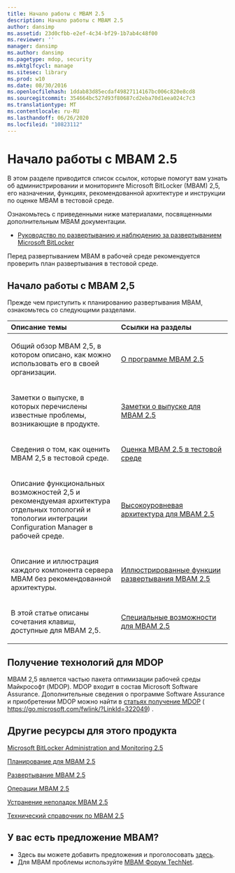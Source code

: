 ```yaml
---
title: Начало работы с MBAM 2.5
description: Начало работы с MBAM 2.5
author: dansimp
ms.assetid: 23d0cfbb-e2ef-4c34-bf29-1b7ab4c48f00
ms.reviewer: ''
manager: dansimp
ms.author: dansimp
ms.pagetype: mdop, security
ms.mktglfcycl: manage
ms.sitesec: library
ms.prod: w10
ms.date: 08/30/2016
ms.openlocfilehash: 1ddab83d85ecdaf49827114167bc006c820e8cd8
ms.sourcegitcommit: 354664bc527d93f80687cd2eba70d1eea024c7c3
ms.translationtype: MT
ms.contentlocale: ru-RU
ms.lasthandoff: 06/26/2020
ms.locfileid: "10823112"
---
```

# Начало работы с MBAM 2.5


В этом разделе приводится список ссылок, которые помогут вам узнать об администрировании и мониторинге Microsoft BitLocker (MBAM) 2,5, его назначении, функциях, рекомендованной архитектуре и инструкции по оценке MBAM в тестовой среде.

Ознакомьтесь с приведенными ниже материалами, посвященными дополнительным MBAM документации.

-   [Руководство по развертыванию и наблюдению за развертыванием Microsoft BitLocker](https://go.microsoft.com/fwlink/?LinkId=396653)

Перед развертыванием MBAM в рабочей среде рекомендуется проверить план развертывания в тестовой среде.

## Начало работы с MBAM 2,5


Прежде чем приступить к планированию развертывания MBAM, ознакомьтесь со следующими разделами.

<table>
<colgroup>
<col width="50%" />
<col width="50%" />
</colgroup>
<thead>
<tr class="header">
<th align="left">Описание темы</th>
<th align="left">Ссылки на разделы</th>
</tr>
</thead>
<tbody>
<tr class="odd">
<td align="left"><p>Общий обзор MBAM 2,5, в котором описано, как можно использовать его в своей организации.</p></td>
<td align="left"><p><a href="about-mbam-25.md" data-raw-source="[About MBAM 2.5](about-mbam-25.md)">О программе MBAM 2.5</a></p></td>
</tr>
<tr class="even">
<td align="left"><p>Заметки о выпуске, в которых перечислены известные проблемы, возникающие в продукте.</p></td>
<td align="left"><p><a href="release-notes-for-mbam-25.md" data-raw-source="[Release Notes for MBAM 2.5](release-notes-for-mbam-25.md)">Заметки о выпуске для MBAM 2.5</a></p></td>
</tr>
<tr class="odd">
<td align="left"><p>Сведения о том, как оценить MBAM 2,5 в тестовой среде.</p></td>
<td align="left"><p><a href="evaluating-mbam-25-in-a-test-environment.md" data-raw-source="[Evaluating MBAM 2.5 in a Test Environment](evaluating-mbam-25-in-a-test-environment.md)">Оценка MBAM 2.5 в тестовой среде</a></p></td>
</tr>
<tr class="even">
<td align="left"><p>Описание функциональных возможностей 2,5 и рекомендуемая архитектура отдельных топологий и топологии интеграции Configuration Manager в рабочей среде.</p></td>
<td align="left"><p><a href="high-level-architecture-for-mbam-25.md" data-raw-source="[High-Level Architecture for MBAM 2.5](high-level-architecture-for-mbam-25.md)">Высокоуровневая архитектура для MBAM 2.5</a></p></td>
</tr>
<tr class="odd">
<td align="left"><p>Описание и иллюстрация каждого компонента сервера MBAM без рекомендованной архитектуры.</p></td>
<td align="left"><p><a href="illustrated-features-of-an-mbam-25-deployment.md" data-raw-source="[Illustrated Features of an MBAM 2.5 Deployment](illustrated-features-of-an-mbam-25-deployment.md)">Иллюстрированные функции развертывания MBAM 2.5</a></p></td>
</tr>
<tr class="even">
<td align="left"><p>В этой статье описаны сочетания клавиш, доступные для MBAM 2,5.</p></td>
<td align="left"><p><a href="accessibility-for-mbam-25.md" data-raw-source="[Accessibility for MBAM 2.5](accessibility-for-mbam-25.md)">Специальные возможности для MBAM 2.5</a></p></td>
</tr>
</tbody>
</table>

 

## Получение технологий для MDOP


MBAM 2,5 является частью пакета оптимизации рабочей среды Майкрософт (MDOP). MDOP входит в состав Microsoft Software Assurance. Дополнительные сведения о программе Software Assurance и приобретении MDOP можно найти в [статьях получение MDOP](https://go.microsoft.com/fwlink/?LinkId=322049) ( https://go.microsoft.com/fwlink/?LinkId=322049) .

## <a href="" id="other-resources-for-this-product-"></a>Другие ресурсы для этого продукта


[Microsoft BitLocker Administration and Monitoring 2.5](index.md)

[Планирование для MBAM 2.5](planning-for-mbam-25.md)

[Развертывание MBAM 2.5](deploying-mbam-25.md)

[Операции MBAM 2.5](operations-for-mbam-25.md)

[Устранение неполадок MBAM 2.5](troubleshooting-mbam-25.md)

[Технический справочник по MBAM 2.5](technical-reference-for-mbam-25.md)

## У вас есть предложение MBAM?
- Здесь вы можете добавить предложения и проголосовать [здесь](http://mbam.uservoice.com/forums/268571-microsoft-bitlocker-administration-and-monitoring). 
- Для MBAM проблемы используйте [MBAM Форум TechNet](https://social.technet.microsoft.com/Forums/home?forum=mdopmbam).

 

 





